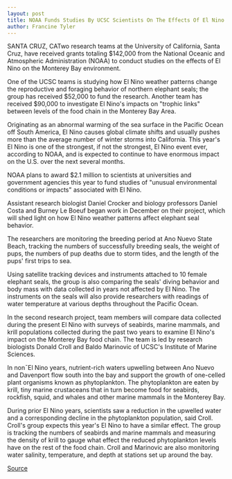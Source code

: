 ```yaml
---
layout: post
title: NOAA Funds Studies By UCSC Scientists On The Effects Of El Nino
author: Francine Tyler
---
```


SANTA CRUZ, CA­Two research teams at the University of California,  Santa Cruz, have received grants totaling $142,000 from the National  Oceanic and Atmospheric Administration (NOAA) to conduct studies on  the effects of El Nino on the Monterey Bay environment.

One of the UCSC teams is studying how El Nino weather patterns  change the reproductive and foraging behavior of northern elephant  seals; the group has received $52,000 to fund the research. Another  team has received $90,000 to investigate El Nino's impacts on "trophic  links" between levels of the food chain in the Monterey Bay Area.

Originating as an abnormal warming of the sea surface in the  Pacific Ocean off South America, El Nino causes global climate shifts  and usually pushes more than the average number of winter storms  into California. This year's El Nino is one of the strongest, if not the  strongest, El Nino event ever, according to NOAA, and is expected to  continue to have enormous impact on the U.S. over the next several  months.

NOAA plans to award $2.1 million to scientists at universities  and government agencies this year to fund studies of "unusual  environmental conditions or impacts" associated with El Nino.

Assistant research biologist Daniel Crocker and biology  professors Daniel Costa and Burney Le Boeuf began work in December  on their project, which will shed light on how El Nino weather  patterns affect elephant seal behavior.

The researchers are monitoring the breeding period at Ano Nuevo  State Beach, tracking the numbers of successfully breeding seals, the  weight of pups, the numbers of pup deaths due to storm tides, and the  length of the pups' first trips to sea.

Using satellite tracking devices and instruments attached to 10  female elephant seals, the group is also comparing the seals' diving  behavior and body mass with data collected in years not affected by El  Nino. The instruments on the seals will also provide researchers with  readings of water temperature at various depths throughout the  Pacific Ocean.

In the second research project, team members will compare data  collected during the present El Nino with surveys of seabirds, marine  mammals, and krill populations collected during the past two years to  examine El Nino's impact on the Monterey Bay food chain. The team is  led by research biologists Donald Croll and Baldo Marinovic of UCSC's  Institute of Marine Sciences.

In non¯El Nino years, nutrient-rich waters upwelling between  Ano Nuevo and Davenport flow south into the bay and support the  growth of one-celled plant organisms known as phytoplankton. The  phytoplankton are eaten by krill, tiny marine crustaceans that in turn  become food for seabirds, rockfish, squid, and whales and other marine  mammals in the Monterey Bay.

During prior El Nino years, scientists saw a reduction in the  upwelled water and a corresponding decline in the phytoplankton  population, said Croll. Croll's group expects this year's El Nino to have  a similar effect. The group is tracking the numbers of seabirds and  marine mammals and measuring the density of krill to gauge what  effect the reduced phytoplankton levels have on the rest of the food  chain. Croll and Marinovic are also monitoring water salinity,  temperature, and depth at stations set up around the bay.

[Source](http://www1.ucsc.edu/news_events/press_releases/archive/97-98/03-98/032798-NOAA_funds_studies_.html "Permalink to 032798-NOAA_funds_studies_")
